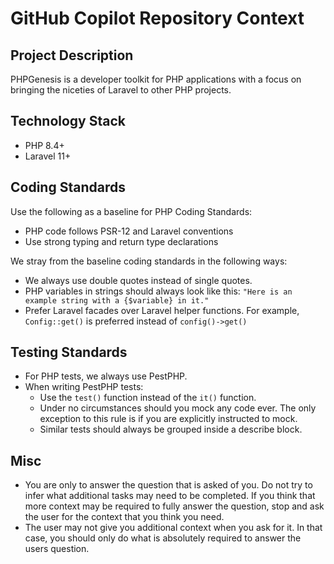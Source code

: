 # GitHub Copilot Repository Context

## Project Description

PHPGenesis is a developer toolkit for PHP applications with a focus on bringing the niceties of Laravel to other PHP projects.

## Technology Stack

- PHP 8.4+
- Laravel 11+

## Coding Standards

Use the following as a baseline for PHP Coding Standards:

- PHP code follows PSR-12 and Laravel conventions
- Use strong typing and return type declarations

We stray from the baseline coding standards in the following ways:

- We always use double quotes instead of single quotes.
- PHP variables in strings should always look like this: `"Here is an example string with a {$variable} in it."`
- Prefer Laravel facades over Laravel helper functions. For example, `Config::get()` is preferred instead of `config()->get()`

## Testing Standards

- For PHP tests, we always use PestPHP.
- When writing PestPHP tests:
    - Use the `test()` function instead of the `it()` function.
    - Under no circumstances should you mock any code ever.
      The only exception to this rule is if you are explicitly instructed to mock.
    - Similar tests should always be grouped inside a describe block.

## Misc

- You are only to answer the question that is asked of you. Do not try to infer what additional tasks may need to be completed.
  If you think that more context may be required to fully answer the question, stop and ask the user for the context that you think you need.
- The user may not give you additional context when you ask for it. In that case, you should only do what is absolutely required to answer
  the users question.
